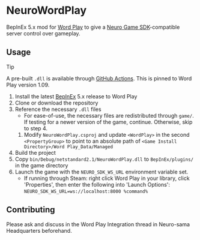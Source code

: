 # NeuroWordPlay

BepInEx 5.x mod for [Word Play][WordPlay] to give a [Neuro Game SDK][NeuroGameSDK]-compatible server control over gameplay.

## Usage

> [!TIP]
> A pre-built `.dll` is available through [GitHub Actions][GitHubActions]. This is pinned to Word Play version 1.09.

1. Install the latest [BepInEx][BepInExReleases] 5.x release to Word Play
2. Clone or download the repository
3. Reference the necessary `.dll` files
    - For ease-of-use, the necessary files are redistributed through `game/`.
      If testing for a newer version of the game, continue. Otherwise, skip to step 4.
    1. Modify `NeuroWordPlay.csproj` and update `<WordPlay>` in the second `<PropertyGroup>` to point to an absolute path of `<Game Install Directory>/Word Play_Data/Managed`
4. Build the project
5. Copy `bin/Debug/netstandard2.1/NeuroWordPlay.dll` to `BepInEx/plugins/` in the game directory
6. Launch the game with the `NEURO_SDK_WS_URL` environment variable set.
    - If running through Steam: right click Word Play in your library, click 'Properties', then enter the following into 'Launch Options': `NEURO_SDK_WS_URL=ws://localhost:8000 %command%`

## Contributing

Please ask and discuss in the Word Play Integration thread in Neuro-sama Headquarters beforehand.

[WordPlay]: https://store.steampowered.com/app/3586660/Word_Play/
[NeuroGameSDK]: https://github.com/VedalAI/neuro-game-sdk
[GitHubActions]: https://github.com/VanillaSixtySix/NeuroWordPlay/actions/workflows/build.yml
[BepInExReleases]: https://github.com/BepInEx/BepInEx/releases/
